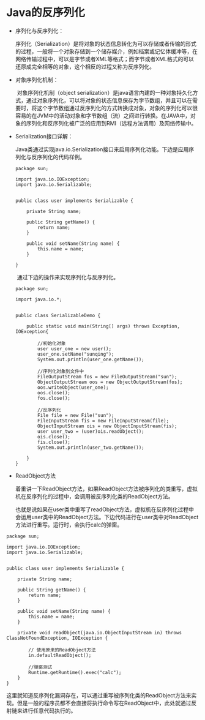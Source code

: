 # Java的反序列化

- 序列化与反序列化：

  ​	序列化（Serialization）是将对象的状态信息转化为可以存储或者传输的形式的过程，一般将一个对象存储到一个储存媒介，例如档案或记忆体缓冲等，在网络传输过程中，可以是字节或者XML等格式；而字节或者XML格式的可以还原成完全相等的对象，这个相反的过程又称为反序列化。

- 对象序列化机制：

  ​	对象序列化机制（object serialization）是java语言内建的一种对象持久化方式，通过对象序列化，可以将对象的状态信息保存为字节数组，并且可以在需要时，将这个字节数组通过反序列化的方式转换成对象，对象的序列化可以很容易的在JVM中的活动对象和字节数组（流）之间进行转换。在JAVA中，对象的序列化和反序列化被广泛的应用到RMI（远程方法调用）及网络传输中。

- Serialization接口详解：

  ​	Java类通过实现java.io.Serialization接口来启用序列化功能。下边是应用序列化与反序列化的代码样例。

  ```
  package sun;
  
  import java.io.IOException;
  import java.io.Serializable;
  
  
  public class user implements Serializable {
  
      private String name;
  
      public String getName() {
          return name;
      }
  
      public void setName(String name) {
          this.name = name;
      }
  
  }
  ```

  ​	通过下边的操作来实现序列化与反序列化。

  ```
  package sun;
  
  import java.io.*;
  
  
  public class SerializableDemo {
  
      public static void main(String[] args) throws Exception, IOException{
  
          //初始化对象
          user user_one = new user();
          user_one.setName("sunqing");
          System.out.println(user_one.getName());
  
          //序列化对象到文件中
          FileOutputStream fos = new FileOutputStream("sun");
          ObjectOutputStream oos = new ObjectOutputStream(fos);
          oos.writeObject(user_one);
          oos.close();
          fos.close();
  
          //反序列化
          File file = new File("sun");
          FileInputStream fis = new FileInputStream(file);
          ObjectInputStream ois = new ObjectInputStream(fis);
          user user_two = (user)ois.readObject();
          ois.close();
          fis.close();
          System.out.println(user_two.getName());
  
      }
  }
  ```

- ReadObject方法

  ​	着重讲一下ReadObject方法，如果ReadObject方法被序列化的类重写，虚拟机在反序列化的过程中，会调用被反序列化类的ReadObject方法。

  ​	也就是说如果在user类中重写了readObject方法，虚拟机在反序列化过程中会运用user类中的ReadObject方法。下边代码进行在user类中对ReadObject方法进行重写。运行时，会执行calc的弹窗。

```
package sun;

import java.io.IOException;
import java.io.Serializable;


public class user implements Serializable {

    private String name;

    public String getName() {
        return name;
    }

    public void setName(String name) {
        this.name = name;
    }

    private void readObject(java.io.ObjectInputStream in) throws ClassNotFoundException, IOException {

        // 使用原来的ReadObject方法
        in.defaultReadObject();

        //弹窗测试
        Runtime.getRuntime().exec("calc");
    }
}
```

​	这里就知道反序列化漏洞存在，可以通过重写被序列化类的ReadObject方法来实现。但是一般的程序员都不会直接将执行命令写在ReadObject中，此处就通过反射链来进行任意代码执行的。